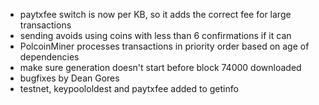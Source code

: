 * paytxfee switch is now per KB, so it adds the correct fee for large transactions
* sending avoids using coins with less than 6 confirmations if it can
* PolcoinMiner processes transactions in priority order based on age of dependencies
* make sure generation doesn't start before block 74000 downloaded
* bugfixes by Dean Gores
* testnet, keypoololdest and paytxfee added to getinfo
